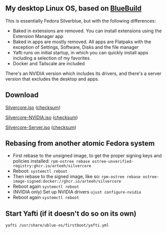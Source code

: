 ## My desktop Linux OS, based on [BlueBuild](https://github.com/blue-build/template)

This is essentially Fedora Silverblue, but with the following differences:

- Baked in extensions are removed. You can install extensions using the Extension Manager app
- Baked in apps are mostly removed. All apps are Flatpaks with the exception of Settings, Software, Disks and the file manager
- Yafti runs on initial startup, in which you can quickly install apps including a selection of my favorites 
- Docker and Tailscale are included

There's an NVIDIA version which includes its drivers, and there's a server version that excludes the desktop and apps.

## Download

[Silvercore.iso](https://drive.proton.me/urls/MGQRATAC8R#rGMBgzz8W6lT) ([checksum](https://drive.proton.me/urls/HWGZ04CRVG#OFKD1p3xAEq5))

[Silvercore-NVIDIA.iso](https://drive.proton.me/urls/TS9234Q6BW#9xxkZaa2nK4l) ([checksum](https://drive.proton.me/urls/86XBMXHCB4#esn8h93u4LnZ))

[Silvercore-Server.iso](https://drive.proton.me/urls/MANX4QQH14#4SjJodf5g5Ce) ([checksum](https://drive.proton.me/urls/Z89RKBF7GG#EoD3XUXOO1Xk))

## Rebasing from another atomic Fedora system

- First rebase to the unsigned image, to get the proper signing keys and policies installed:
  `rpm-ostree rebase ostree-unverified-registry:ghcr.io/arteeh/silvercore`
- Reboot:
  `systemctl reboot`
- Then rebase to the signed image, like so:
  `rpm-ostree rebase ostree-image-signed:docker://ghcr.io/arteeh/silvercore`
- Reboot again
  `systemctl reboot`
- (NVIDIA only) Set up NVIDIA drivers
  `ujust configure-nvidia`
- Reboot again
  `systemctl reboot`

## Start Yafti (if it doesn't do so on its own)

`yafti /usr/share/ublue-os/firstboot/yafti.yml`